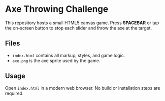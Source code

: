 # Axe Throwing Challenge

This repository hosts a small HTML5 canvas game. Press **SPACEBAR** or tap the on-screen button to stop each slider and throw the axe at the target.

## Files
- `index.html` contains all markup, styles, and game logic.
- `axe.png` is the axe sprite used by the game.

## Usage
Open `index.html` in a modern web browser. No build or installation steps are required.

